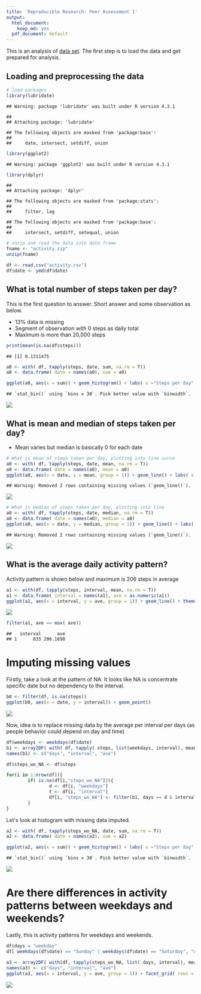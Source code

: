 ```yaml
---
title: 'Reproducible Research: Peer Assessment 1'
output:
  html_document:
    keep_md: yes
  pdf_document: default
---
```


This is an analysis of [data set](https://d396qusza40orc.cloudfront.net/repdata%2Fdata%2Factivity.zip).
The first step is to load the data and get prepared for analysis.

## Loading and preprocessing the data

```r
# load packages
library(lubridate)
```

```
## Warning: package 'lubridate' was built under R version 4.3.1
```

```
## 
## Attaching package: 'lubridate'
```

```
## The following objects are masked from 'package:base':
## 
##     date, intersect, setdiff, union
```

```r
library(ggplot2)
```

```
## Warning: package 'ggplot2' was built under R version 4.3.1
```

```r
library(dplyr)
```

```
## 
## Attaching package: 'dplyr'
```

```
## The following objects are masked from 'package:stats':
## 
##     filter, lag
```

```
## The following objects are masked from 'package:base':
## 
##     intersect, setdiff, setequal, union
```

```r
# unzip and read the data into data frame
fname <- "activity.zip"
unzip(fname)

df <- read.csv("activity.csv")
df$date <- ymd(df$date)
```


## What is total number of steps taken per day?
This is the first question to answer.  Short answer and some observation as below.

- 13% data is missing
- Segment of observation with 0 steps as daily total
- Maximum is more than 20,000 steps



```r
print(mean(is.na(df$steps)))
```

```
## [1] 0.1311475
```

```r
a0 <- with( df, tapply(steps, date, sum, na.rm = T))
a0 <- data.frame( date = names(a0), sum = a0)

ggplot(a0, aes(x = sum)) + geom_histogram() + labs( x ="Steps per day", y = "Count during two months")
```

```
## `stat_bin()` using `bins = 30`. Pick better value with `binwidth`.
```

![](PA1_template_files/figure-html/unnamed-chunk-2-1.png)<!-- -->

## What is mean and median of steps taken per day?

- Mean varies but median is basically 0 for each date


```r
# What is mean of steps taken per day, plotting into line curve
a0 <- with( df, tapply(steps, date, mean, na.rm = T))
a0 <- data.frame( date = names(a0), mean = a0)
ggplot(a0, aes(x = date, y = mean, group = 1)) + geom_line() + labs( x ="Date", y = "Mean of steps per day") + theme( axis.text.x=element_blank())
```

```
## Warning: Removed 2 rows containing missing values (`geom_line()`).
```

![](PA1_template_files/figure-html/unnamed-chunk-3-1.png)<!-- -->

```r
# What is median of steps taken per day, plotting into line
a0 <- with( df, tapply(steps, date, median, na.rm = T))
a0 <- data.frame( date = names(a0), median = a0)
ggplot(a0, aes(x = date, y = median, group = 1)) + geom_line() + labs( x ="Date", y = "Median of steps per day") + theme( axis.text.x=element_blank())
```

```
## Warning: Removed 2 rows containing missing values (`geom_line()`).
```

![](PA1_template_files/figure-html/unnamed-chunk-3-2.png)<!-- -->



## What is the average daily activity pattern?

Activity pattern is shown below and maximum is 206 steps in average


```r
a1 <- with(df, tapply(steps, interval, mean, na.rm = T))
a1 <- data.frame( interval = names(a1), ave = as.numeric(a1))
ggplot(a1, aes(x = interval, y = ave, group = 1)) + geom_line() + theme( axis.text.x=element_blank()) + labs( x = "Interval Index", y = "Average steps")
```

![](PA1_template_files/figure-html/unnamed-chunk-4-1.png)<!-- -->

```r
filter(a1, ave == max( ave))
```

```
##   interval      ave
## 1      835 206.1698
```

# Imputing missing values

Firstly, take a look at the pattern of NA.  It looks like NA is concentrate specific date but no dependency to the interval.


```r
b0 <- filter(df, is.na(steps))
ggplot(b0, aes(x = date, y = interval)) + geom_point()
```

![](PA1_template_files/figure-html/unnamed-chunk-5-1.png)<!-- -->

Now, idea is to replace missing data by the average per interval per days (as people behavior could depend on day and time)


```r
df$weekdays <- weekdays(df$date)
b1 <- array2DF( with( df, tapply( steps, list(weekdays, interval), mean, na.rm = T)))
names(b1) <- c("days", "interval", "ave")

df$steps_wo_NA <- df$steps

for(i in 1:nrow(df)){
        if( is.na(df[i,"steps_wo_NA"])){
                d <- df[i, "weekdays"]
                t <- df[i, "interval"]
                df[i, "steps_wo_NA"] <- filter(b1, days == d & interval == t)$ave
        }
}
```

Let's look at histogram with missing data imputed.


```r
a2 <- with( df, tapply(steps_wo_NA, date, sum, na.rm = T))
a2 <- data.frame( date = names(a2), sum = a2)

ggplot(a2, aes(x = sum)) + geom_histogram() + labs( x ="Steps per day", y = "Count during two months")
```

```
## `stat_bin()` using `bins = 30`. Pick better value with `binwidth`.
```

![](PA1_template_files/figure-html/unnamed-chunk-7-1.png)<!-- -->

# Are there differences in activity patterns between weekdays and weekends?

Lastly, this is activity patterns for weekdays and weekends.


```r
df$days = "weekday"
df[ weekdays(df$date) == "Sunday" | weekdays(df$date) == "Saturday", "days"] <- "weekend"

a3 <- array2DF( with(df, tapply(steps_wo_NA, list( days, interval), mean)))
names(a3) <- c("days", "interval", "ave")
ggplot(a3, aes(x = interval, y = ave, group = 1)) + facet_grid( rows = vars(days)) + geom_line(na.rm = T) + theme( axis.text.x=element_blank())
```

![](PA1_template_files/figure-html/unnamed-chunk-8-1.png)<!-- -->
